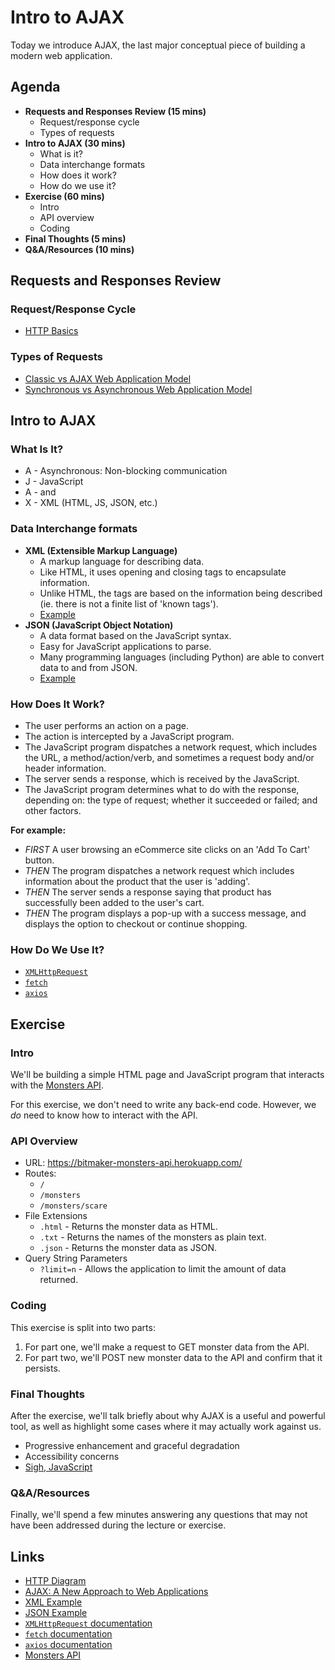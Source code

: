 # Intro to AJAX

Today we introduce AJAX, the last major conceptual piece of building a modern web application.

## Agenda

* **Requests and Responses Review (15 mins)**
    * Request/response cycle
    * Types of requests
* **Intro to AJAX (30 mins)**
    * What is it?
    * Data interchange formats
    * How does it work?
    * How do we use it?
* **Exercise (60 mins)**
    * Intro
    * API overview
    * Coding
* **Final Thoughts (5 mins)**
* **Q&A/Resources (10 mins)**

## Requests and Responses Review

### Request/Response Cycle

* [HTTP Basics](http://wiki.hashphp.org/images/6/67/HTTP_Model.jpg)

### Types of Requests

* [Classic vs AJAX Web Application Model](http://adaptivepath.org/uploads/archive/images/publications/essays/ajax-fig1.png)
* [Synchronous vs Asynchronous Web Application Model](http://adaptivepath.org/uploads/archive/images/publications/essays/ajax-fig2.png)

## Intro to AJAX

### What Is It?

* A - Asynchronous: Non-blocking communication
* J - JavaScript
* A - and
* X - XML (HTML, JS, JSON, etc.)

### Data Interchange formats

* **XML (Extensible Markup Language)**
    * A markup language for describing data.
    * Like HTML, it uses opening and closing tags to encapsulate information.
    * Unlike HTML, the tags are based on the information being described (ie. there is not a finite list of 'known tags').
    * [Example](https://www.w3schools.com/xml/plant_catalog.xml)
* **JSON (JavaScript Object Notation)**
    * A data format based on the JavaScript syntax.
    * Easy for JavaScript applications to parse.
    * Many programming languages (including Python) are able to convert data to and from JSON.
    * [Example](http://json.org/example.html)

### How Does It Work?

* The user performs an action on a page.
* The action is intercepted by a JavaScript program.
* The JavaScript program dispatches a network request, which includes the URL, a method/action/verb, and sometimes a request body and/or header information.
* The server sends a response, which is received by the JavaScript.
* The JavaScript program determines what to do with the response, depending on: the type of request; whether it succeeded or failed; and other factors.

**For example:**
* *FIRST* A user browsing an eCommerce site clicks on an 'Add To Cart' button.
* *THEN* The program dispatches a network request which includes information about the product that the user is 'adding'.
* *THEN* The server sends a response saying that product has successfully been added to the user's cart.
* *THEN* The program displays a pop-up with a success message, and displays the option to checkout or continue shopping.

### How Do We Use It?

* [`XMLHttpRequest`](https://developer.mozilla.org/en-US/docs/Web/API/XMLHttpRequest)
* [`fetch`](https://developer.mozilla.org/en-US/docs/Web/API/Fetch_API)
* [`axios`](https://github.com/axios/axios)

## Exercise

### Intro

We'll be building a simple HTML page and JavaScript program that interacts with the [Monsters API](https://bitmaker-monsters-api.herokuapp.com/).

For this exercise, we don't need to write any back-end code. However, we *do* need to know how to interact with the API.

### API Overview

* URL: https://bitmaker-monsters-api.herokuapp.com/
* Routes:
    * `/`
    * `/monsters`
    * `/monsters/scare`
* File Extensions
    * `.html` - Returns the monster data as HTML.
    * `.txt` - Returns the names of the monsters as plain text.
    * `.json` - Returns the monster data as JSON.
* Query String Parameters
    * `?limit=n` - Allows the application to limit the amount of data returned.

### Coding

This exercise is split into two parts:

1. For part one, we'll make a request to GET monster data from the API.
2. For part two, we'll POST new monster data to the API and confirm that it persists.

### Final Thoughts

After the exercise, we'll talk briefly about why AJAX is a useful and powerful tool, as well as highlight some cases where it may actually work against us.

* Progressive enhancement and graceful degradation
* Accessibility concerns
* [Sigh, JavaScript](http://sighjavascript.tumblr.com)

### Q&A/Resources

Finally, we'll spend a few minutes answering any questions that may not have been addressed during the lecture or exercise.

## Links

* [HTTP Diagram](http://wiki.hashphp.org/images/6/67/HTTP_Model.jpg)
* [AJAX: A New Approach to Web Applications](http://adaptivepath.org/ideas/ajax-new-approach-web-applications/)
* [XML Example](https://www.w3schools.com/xml/plant_catalog.xml)
* [JSON Example](http://json.org/example.html)
* [`XMLHttpRequest` documentation](https://developer.mozilla.org/en-US/docs/Web/API/XMLHttpRequest)
* [`fetch` documentation](https://developer.mozilla.org/en-US/docs/Web/API/Fetch_API)
* [`axios` documentation](https://github.com/axios/axios)
* [Monsters API](https://bitmaker-monsters-api.herokuapp.com/)
